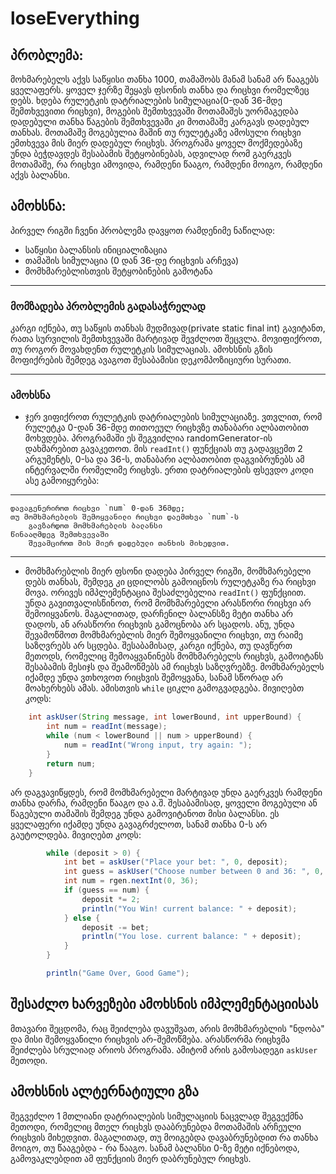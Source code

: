 # loseEverything

## პრობლემა:
მოხმარებელს აქვს საწყისი თანხა 1000, თამაშობს მანამ სანამ არ წააგებს ყველაფერს. ყოველ
ჯერზე შეყავს ფსონის თანხა და რიცხვი რომელზეც დებს. ხდება რულეტკის დატრიალების
სიმულაცია(0-დან 36-მდე შემთხვევითი რიცხვი), მოგების შემთხვევაში მოთამაშეს
უორმაგედბა დადებული თანხა წაგების შემთხვევაში კი მოთამაშე კარგავს დადებულ თანხას.
მოთამაშე მოგებულია მაშინ თუ რულეტკაზე ამოსული რიცხვი ემთხვევა მის მიერ დადებულ
რიცხვს. პროგრამა ყოველ მოქმედებაზე უნდა ბეჭდავდეს შესაბამის შეტყობინებას, ადვილად
რომ გაერკვეს მოთამაშე, რა რიცხვი ამოვიდა, რამდენი წააგო, რამდენი მოიგო, რამდენი აქვს
ბალანსი.

## ამოხსნა:
პირველ რიგში ჩვენი პრობლემა დავყოთ რამდენიმე ნაწილად:
* საწყისი ბალანსის ინიციალიზაცია
* თამაშის სიმულაცია (0 დან 36-დე რიცხვის არჩევა)
* მომხმარებლისთვის შეტყობინების გამოტანა

---

### მომზადება პრობლემის გადასაჭრელად
კარგი იქნება, თუ საწყის თანხას მუდმივად(private static final int) გავიტანთ, რათა სურვილის შემთხვევაში მარტივად შევძლოთ შეცვლა. მოვიფიქროთ, თუ როგორ მოვახდენთ რულეტკის სიმულაციას. ამოხსნის გზის მოფიქრების შემდეგ ავაგოთ შესაბამისი დეკომპოზიციური სურათი. 

---

### ამოხსნა

* ჯერ ვიფიქროთ რულეტკის დატრიალების სიმულაციაზე.
 ვთვლით, რომ რულეტკა 0-დან 36-მდე თითოეულ რიცხვზე თანაბარი ალბათობით მოხვდება. პროგრამაში ეს შეგვიძლია randomGenerator-ის დახმარებით გავაკეთოთ. მის `readInt()` ფუნქციას თუ გადავცემთ 2 არგუმენტს, 0-სა და 36-ს, თანაბარი ალბათობით დაგვიბრუნებს ამ ინტერვალში რომელიმე რიცხვს. ერთი დატრიალების ფსევდო კოდი ასე გამოიყურება:

---
    დავაგენერიროთ რიცხვი `num` 0-დან 36მდე;
    თუ მომხმარებლის შემოყვანილი რიცხვი დაემთხვა `num`-ს
        გავზარდოთ მომხმარებლის ბალანსი
    წინააღმდეგ შემთხვევაში 
        შევამციროთ მის მიერ დადებული თანხის მიხედვით.
---

* მომხმარებლის მიერ ფსონი დადება
პირველ რიგში, მომხმარებელი დებს თანხას, შემდეგ კი ცდილობს გამოიცნოს რულეტკაზე რა რიცხვი მოვა. ორივეს იმპლემენტაცია შესაძლებელია `readInt()` ფუნქციით. უნდა გავითვალისწინოთ, რომ მომხმარებელი არასწორი რიცხვი არ შემოიყვანოს. მაგალითად, დარჩენილ ბალანსზე მეტი თანხა არ დადოს, ან არასწორი რიცხვის გამოცნობა არ სცადოს. ანუ, უნდა შევამოწმოთ მომხმარებლის მიერ შემოყვანილი რიცხვი, თუ რაიმე საზღვრებს არ სცდება. შესაბამისად, კარგი იქნება, თუ დავწერთ მეთოდს, რომელიც შემოაყვანინებს მომხმარებელს რიცხვს, გამოიტანს შესაბამის მესიჯს და შეამოწმებს ამ რიცხვს საზღვრებზე. მომხმარებელს იქამდე უნდა ვთხოვოთ რიცხვის შემოყვანა, სანამ სწორად არ მოახერხებს ამას. ამისთვის `while` ციკლი გამოგვადგება. მივიღებთ კოდს:

```java
	int askUser(String message, int lowerBound, int upperBound) {
		int num = readInt(message);
		while (num < lowerBound || num > upperBound) {
			num = readInt("Wrong input, try again: ");
		}
		return num;
	}
```

არ დაგვავიწყდეს, რომ მომხმარებელი მარტივად უნდა გაერკვეს რამდენი თანხა დარჩა, რამდენი წააგო და ა.შ. შესაბამისად, ყოველი მოგებული ან წაგებული თამაშის შემდეგ უნდა გამოვიტანოთ მისი ბალანსი. ეს ყველაფერი იქამდე უნდა გავაგრძელოთ, სანამ თანხა 0-ს არ გაუტოლდება. მივიღებთ კოდს:

```java
		while (deposit > 0) {
			int bet = askUser("Place your bet: ", 0, deposit);
			int guess = askUser("Choose number between 0 and 36: ", 0, 36);
			int num = rgen.nextInt(0, 36);
			if (guess == num) {
				deposit *= 2;
				println("You Win! current balance: " + deposit);
			} else {
				deposit -= bet;
				println("You lose. current balance: " + deposit);
			}
		}

		println("Game Over, Good Game");
```

## შესაძლო ხარვეზები ამოხსნის იმპლემენტაციისას
მთავარი შეცდომა, რაც შეიძლება დავუშვათ, არის მომხმარებლის "ნდობა" და მისი შემოყვანილი რიცხვის არ-შემოწმება. არასწორმა რიცხვმა შეიძლება სრულიად არიოს პროგრამა. ამიტომ არის გამოსადეგი `askUser` მეთოდი.

## ამოხსნის ალტერნატიული გზა
შეგვეძლო 1 მთლიანი დატრიალების სიმულაციის ნაცვლად შეგვექმნა მეთოდი, რომელიც მთელ რიცხვს დააბრუნებდა მოთამაშის არჩეული რიცხვის მიხედვით. მაგალითად, თუ მოიგებდა დავაბრუნებდით რა თანხა მოიგო, თუ წააგებდა - რა წააგო. სანამ ბალანსი 0-ზე მეტი იქნებოდა, გამოვაკლებდით ამ ფუნქციის მიერ დაბრუნებულ რიცხვს.
